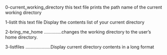 0-current_working_directory this text file prints the path name of the current working directory

1-listit this text file Display the contents list of your current directory

2-bring_me_home ..............changes the working directory to the user’s home directory.

3-listfiles ....................Display current directory contents in a long format